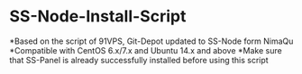 # SS-Node-Install-Script
*Based on the script of 91VPS, Git-Depot updated to SS-Node form NimaQu
*Compatible with CentOS 6.x/7.x and Ubuntu 14.x and above
*Make sure that SS-Panel is already successfully installed before using this script
